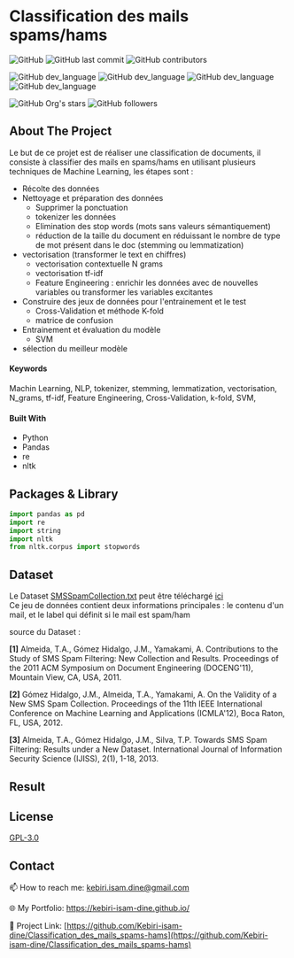 # Classification des mails spams/hams










![GitHub](https://img.shields.io/github/license/kebiri-isam-dine/Classification_des_mails_spams-hams?color=g&style=for-the-badge)
![GitHub last commit](https://img.shields.io/github/last-commit/kebiri-isam-dine/Classification_des_mails_spams-hams?color=red&style=for-the-badge)
![GitHub contributors](https://img.shields.io/github/contributors/kebiri-isam-dine/Classification_des_mails_spams-hams?color=yellow&style=for-the-badge)


![GitHub dev_language](https://img.shields.io/badge/Python-FFD43B?style=for-the-badge&logo=python&logoColor=white)
![GitHub dev_language](https://img.shields.io/badge/nltk-blue?style=for-the-badge&logo=solidity&logoColor=white)
![GitHub dev_language](https://img.shields.io/badge/Pandas-6aa84f?style=for-the-badge&logo=pandas&logoColor=white)
![GitHub dev_language](https://img.shields.io/badge/scikit--learn-orange?style=for-the-badge&logo=scikit-learn&logoColor=white)



![GitHub Org's stars](https://img.shields.io/github/stars/kebiri-isam-dine?style=social)
![GitHub followers](https://img.shields.io/github/followers/kebiri-isam-dine?style=social)

## About The Project

Le but de ce projet est de réaliser une classification de documents, il consiste à classifier des mails en spams/hams en utilisant plusieurs techniques de Machine Learning, les étapes sont :

- Récolte des données
- Nettoyage et préparation des données
  - Supprimer la ponctuation
  - tokenizer les données
  - Elimination des stop words (mots sans valeurs sémantiquement)
  - réduction de la taille du document en réduissant le nombre de type de mot présent dans le doc (stemming ou lemmatization)
- vectorisation (transformer le text en chiffres)
  - vectorisation contextuelle N grams
  - vectorisation tf-idf
  - Feature Engineering : enrichir les données avec de nouvelles variables ou transformer les variables excitantes
- Construire des jeux de données pour l'entrainement et le test
  - Cross-Validation et méthode K-fold
  - matrice de confusion
- Entrainement et évaluation du modèle
  - SVM
- sélection du meilleur modèle

#### Keywords

Machin Learning, NLP, tokenizer, stemming, lemmatization, vectorisation, N_grams, tf-idf, Feature Engineering, Cross-Validation, k-fold, SVM,

#### Built With

* Python
* Pandas
* re
* nltk


## Packages & Library

```python
import pandas as pd
import re
import string
import nltk
from nltk.corpus import stopwords

```

## Dataset

Le Dataset [SMSSpamCollection.txt](Data/SMSSpamCollection.txt) peut être téléchargé [ici](http://dcomp.sor.ufscar.br/talmeida/smspamcollection/)   
Ce jeu de données contient deux informations principales : le contenu d'un mail, et le label qui définit si le mail est spam/ham

source du Dataset :

**[1]** Almeida, T.A., Gómez Hidalgo, J.M., Yamakami, A. Contributions to the Study of SMS Spam Filtering: New Collection and Results.  Proceedings of the 2011 ACM Symposium on Document Engineering (DOCENG'11), Mountain View, CA, USA, 2011.

**[2]** Gómez Hidalgo, J.M., Almeida, T.A., Yamakami, A. On the Validity of a New SMS Spam Collection.  Proceedings of the 11th IEEE International Conference on Machine Learning and Applications (ICMLA'12), Boca Raton, FL, USA, 2012.

**[3]** Almeida, T.A., Gómez Hidalgo, J.M., Silva, T.P.  Towards SMS Spam Filtering: Results under a New Dataset.   International Journal of Information Security Science (IJISS), 2(1), 1-18, 2013.


## Result



## License

[GPL-3.0](https://choosealicense.com/licenses/gpl-3.0/)

## Contact

📫 How to reach me: kebiri.isam.dine@gmail.com

🌐 My Portfolio: <https://kebiri-isam-dine.github.io/>

🔗 Project Link: [https://github.com/Kebiri-isam-dine/Classification_des_mails_spams-hams](https://github.com/Kebiri-isam-dine/Classification_des_mails_spams-hams)
